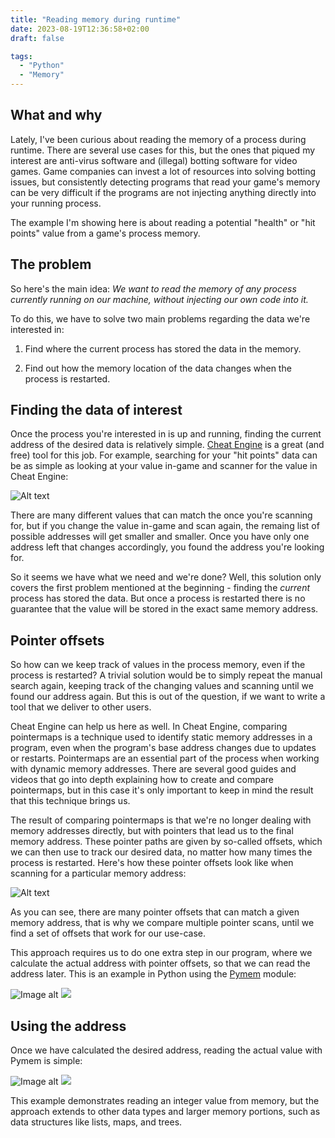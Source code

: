 ```yaml
---
title: "Reading memory during runtime"
date: 2023-08-19T12:36:58+02:00
draft: false

tags:
  - "Python"
  - "Memory"
---
```


## What and why

Lately, I've been curious about reading the memory of a process during runtime. There are several use cases for this, but the ones that piqued my interest are anti-virus software and (illegal) botting software for video games. Game companies can invest a lot of resources into solving botting issues, but consistently detecting programs that read your game's memory can be very difficult if the programs are not injecting anything directly into your running process.

The example I'm showing here is about reading a potential "health" or "hit points" value from a game's process memory.

## The problem

So here's the main idea: *We want to read the memory of any process currently running on our machine, without injecting our own code into it.* 

To do this, we have to solve two main problems regarding the data we're interested in:

1. Find where the current process has stored the data in the memory.

2. Find out how the memory location of the data changes when the process is restarted.

## Finding the data of interest

Once the process you're interested in is up and running, finding the current address of the desired data is relatively simple. [Cheat Engine](https://www.cheatengine.org/) is a great (and free) tool for this job. For example, searching for your "hit points" data can be as simple as looking at your value in-game and scanner for the value in Cheat Engine:

![Alt text](/cheat-engine-scan.png)

There are many different values that can match the once you're scanning for, but if you change the value in-game and scan again, the remaing list of possible addresses will get smaller and smaller. Once you have only one address left that changes accordingly, you found the address you're looking for.

So it seems we have what we need and we're done? Well, this solution only covers the first problem mentioned at the beginning - finding the *current* process has stored the data. But once a process is restarted there is no guarantee that the value will be stored in the exact same memory address. 

## Pointer offsets

So how can we keep track of values in the process memory, even if the process is restarted? A trivial solution would be to simply repeat the manual search again, keeping track of the changing values and scanning until we found our address again. But this is out of the question, if we want to write a tool that we deliver to other users. 

Cheat Engine can help us here as well. In Cheat Engine, comparing pointermaps is a technique used to identify static memory addresses in a program, even when the program's base address changes due to updates or restarts. Pointermaps are an essential part of the process when working with dynamic memory addresses. There are several good guides and videos that go into depth explaining how to create and compare pointermaps, but in this case it's only important to keep in mind the result that this technique brings us.

The result of comparing pointermaps is that we're no longer dealing with memory addresses directly, but with pointers that lead us to the final memory address. These pointer paths are given by so-called offsets, which we can then use to track our desired data, no matter how many times the process is restarted. Here's how these pointer offsets look like when scanning for a particular memory address:

![Alt text](/pointer-scan.png)

As you can see, there are many pointer offsets that can match a given memory address, that is why we compare multiple pointer scans, until we find a set of offsets that work for our use-case.

This approach requires us to do one extra step in our program, where we calculate the actual address with pointer offsets, so that we can read the address later. This is an example in Python using the [Pymem](https://github.com/srounet/Pymem) module:

![Image alt](/calculate-address.png)
<img src="/calculate-address.png"/>


## Using the address

Once we have calculated the desired address, reading the actual value with Pymem is simple:

![Image alt](/read-memory.png)
<img src="/read-memory.png"/>

This example demonstrates reading an integer value from memory, but the approach extends to other data types and larger memory portions, such as data structures like lists, maps, and trees.
